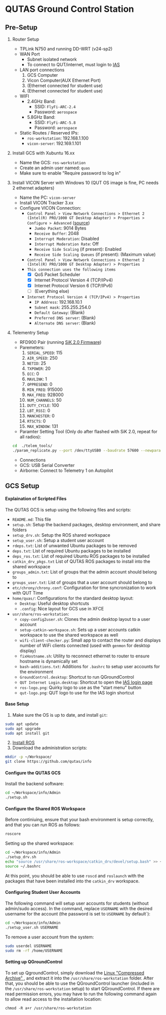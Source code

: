 # QUTAS Ground Control Station

## Pre-Setup

1. Router Setup
   - TPLink N750 and running DD-WRT (v24-sp2)
   - WAN Port
     - Subnet isolated network
	 - To connect to QUT/internet, must login to [IAS](ias-user.qut.edu.au/login)
   - LAN port connections
     1. GCS Computer
     2. Vicon Computer(AUX Ethernet Port)
     3. (Ethernet connected for student use)
     4. (Ethernet connected for student use)
   - WIFI
     - 2.4GHz Band:
       - SSID: `FlyFi-ARC-2.4`
	   - Password: `aerospace`
     - 5.8GHz Band:
       - SSID: `FlyFi-ARC-5.8`
       - Password: `aerospace`
   	- Static Routes / Reserved IPs:
      - `ros-workstation`: 192.168.1.100
      - `vicon-server`: 192.169.1.101

2. Install GCS with Xubuntu 16.xx
   - Name the GCS: `ros-workstation`
   - Create an admin user named: `quas`
   - Make sure to enable "Require password to log in"

3. Install VICON Server with Windows 10 (QUT OS image is fine, PC needs 2 ethernet adapters)
   - Name the PC: `vicon-server`
   - Install VICON Tracker 3.xx
   - Configure VICON Connection:
     - `Control Panel > View Network Connections > Ethernet 2 (Intel(R) PRO/1000 GT Desktop Adapter) > Properties > Configure > Advanced` ([source](https://docs.vicon.com/display/Connect/Configuring+network+card+settings#Configuringnetworkcardsettings-Configureadvancedadaptersettings))
       - `Jumbo Packet`: 9014 Bytes
       - `Receive Buffer`: 2048
       - `Interrupt Moderation`: Disabled
       - `Interrupt Moderation Rate`: Off
       - `Receive Side Scaling` (if present): Enabled
       - `Receive Side Scaling Queues` (if present): (Maximum value)
     - `Control Panel > View Network Connections > Ethernet 2 (Intel(R) PRO/1000 GT Desktop Adapter) > Properties`
     - `This connection uses the following items`
       - [x] QoS Packet Scheduler
       - [x] Internet Protocol Version 4 (TCP/IPv4)
       - [x] Internet Protocol Version 6 (TCP/IPv6)
       - [ ] (Everything else)
     - `Internet Protocol Version 4 (TCP/IPv4) > Properties`
       - `IP Address`: 192.168.10.1
       - `Subnet mask`: 255.255.254.0
       - `Default Gateway`: (Blank)
       - `Preferred DNS server`: (Blank)
       - `Alternate DNS server`: (Blank)

4. Telementry Setup
   - RFD900 Pair (running [SiK 2.0 Firmware](https://github.com/LorenzMeier/SiK))
   - Paremeters:
     1. `SERIAL_SPEED`: 115
     2. `AIR_SPEED`: 250
     3. `NETID`: 25
     4. `TXPOWER`: 20
     5. `ECC`: 0
     6. `MAVLINK`: 1
     7. `OPPRESEND`: 0
     8. `MIN_FREQ`: 915000
     9. `MAX_FREQ`: 928000
     10. `NUM_CHANNELS`: 50
     11. `DUTY_CYCLE`: 100
     12. `LBT_RSSI`: 0
     13. `MANCHESTER`: 0
     14. `RTSCTS`: 0
     15. `MAX_WINDOW`: 131
   - Paramter Setting Tool (Only do after flashed with SiK 2.0, repeat for all radios):
   ```sh
   cd  ./telem_tools/
   ./param_replicate.py --port /dev/ttyUSB0 --baudrate 57600 --newparams ./qfs_telem.params
   ```
    - Connections
     - GCS: USB Serial Converter
     - Airborne: Connect to Telemetry 1 on Autopilot

## GCS Setup

#### Explaination of Scripted Files
The QUTAS GCS is setup using the following files and scripts:
- `README.md`: This file
- `setup.sh`: Setup the backend packages, desktop environment, and share folders
- `setup_drv.sh`: Setup the ROS shared workspace
- `setup_user.sh`: Setup a student user account
- `rdeps.txt`: List of unwanted Ubuntu packages to be removed
- `deps.txt`: List of required Ubuntu packages to be installed
- `deps_ros.txt`: List of required Ubuntu ROS packages to be installed
- `catkin_drv_pkgs.txt` List of QUTAS ROS packages to install into the shared workspace
- `groups_admin.txt`: List of groups that the admin account should belong to
- `groups_user.txt`: List of groups that a user account should belong to
- `etc/chrony/chrony.conf`: Configuration for time syncronization to work with QUT Time
- `home/quas/`: Configurations for the standard desktop layout:
  - `Desktop`: Useful desktop shortcuts
  - `.config`: Nice layout for GCS use in XFCE
- `usr/share/ros-workstation`:
  - `copy-config2user.sh`: Clones the admin desktop layout to a user account
  - `setup-catkin-workspace.sh`: Sets up a user accounts catkin workspace to use the shared workspace as well
  - `wifi-client-checker.py`: Small app to contact the router and displays number of WiFi clients connected (used with `genmon` for desktop display)
  - `fixHostname.sh`: Utility to reconnect ethernet to router to ensure hostname is dynamically set
  - `bash-additions.txt`: Additions for `.bashrc` to setup user accounts for the environment
  - `GroundControl.desktop`: Shortcut to run QGroundControl
  - `QUT Internet Login.desktop`: Shortcut to open the [IAS login page](ias-user.qut.edu.au/login)
  - `ros-logo.png`: Quirky logo to use as the "start menu" button
  - `qut-logo.png`: QUT logo to use for the IAS login shortcut

#### Base Setup
1. Make sure the OS is up to date, and install `git`:
```sh
sudo apt update
sudo apt upgrade
sudo apt install git
```
2. [Install ROS](http://wiki.ros.org/kinetic/Installation/Ubuntu)
3. Download the administration scripts:
```sh
mkdir -p ~/Workspace/
git clone https://github.com/qutas/info
```

#### Configure the QUTAS GCS
Install the backend software:
```sh
cd ~/Workspace/info/Admin
./setup.sh
```

#### Configure the Shared ROS Workspace
Before continiuing, ensure that your bash environment is setup correctly, and that you can run ROS as follows:
```sh
roscore
```

Setting up the shared workspace:
```sh
cd ~/Workspace/info/Admin
./setup_drv.sh
echo "source /usr/share/ros-workspace/catkin_drv/devel/setup.bash" >> ~/.bashrc
source ~/.bashrc
```

At this point, you should be able to use `roscd` and `roslaunch` with the packages that have been installed into the `catkin_drv` workspace.

#### Configuring Student User Accounts
The following command will setup user accounts for students (without admin/sudo access). In the command, replace `USERNAME` with the desired username for the account (the password is set to `USERNAME` by default`):
```sh
cd ~/Workspace/info/Admin
./setup_user.sh USERNAME
```

To remove a user account from the system:
```sh
sudo userdel USERNAME
sudo rm -rf /home/USERNAME
```

#### Setting up QGroundControl
To set up QgroundControl, simply download the [Linux "Compressed Archive" ](https://docs.qgroundcontrol.com/en/getting_started/download_and_install.html#ubuntu-linux), and extract it into the `/usr/share/ros-workstation` folder. After that, you should be able to use the QGroundControl launcher (included in the `/usr/share/ros-workstation` setup) to start QGroundControl. If there are read permission errors, you may have to run the following command again to allow read access to the installation location:
```
chmod -R a+r /usr/share/ros-workstation
```





